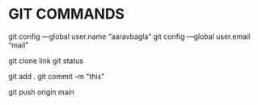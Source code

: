 
<h1> GIT COMMANDS </h1>

git config —global user.name “aaravbagla”
git config —global user.email “mail”


git clone link
git status



git add .
git commit -m "this"

git push origin main
